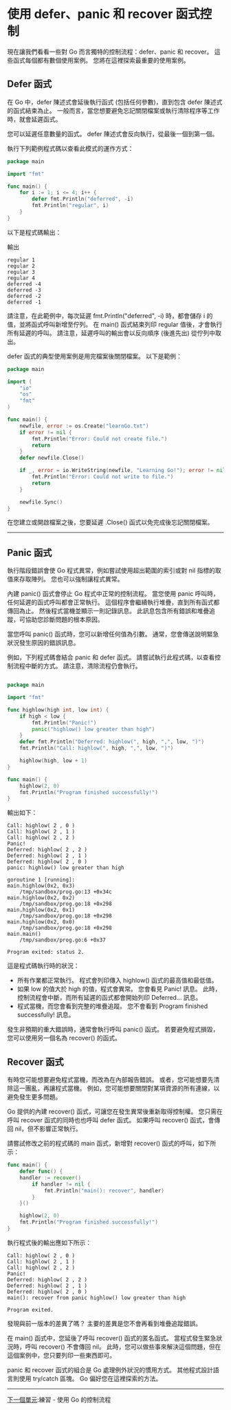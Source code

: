 # 使用 defer、panic 和 recover 函式控制

現在讓我們看看一些對 Go 而言獨特的控制流程：defer、panic 和 recover。 這些函式每個都有數個使用案例。 您將在這裡探索最重要的使用案例。

## Defer 函式
在 Go 中，defer 陳述式會延後執行函式 (包括任何參數)，直到包含 defer 陳述式的函式結束為止。 一般而言，當您想要避免忘記關閉檔案或執行清除程序等工作時，就會延遲函式。

您可以延遲任意數量的函式。 defer 陳述式會反向執行，從最後一個到第一個。

執行下列範例程式碼以查看此模式的運作方式：

```Go
package main

import "fmt"

func main() {
    for i := 1; i <= 4; i++ {
        defer fmt.Println("deferred", -i)
        fmt.Println("regular", i)
    }
}
```
以下是程式碼輸出：

輸出
```
regular 1
regular 2
regular 3
regular 4
deferred -4
deferred -3
deferred -2
deferred -1
```

請注意，在此範例中，每次延遲 fmt.Println("deferred", -i) 時，都會儲存 i 的值，並將函式呼叫新增至佇列。 在 main() 函式結束列印 regular 值後，才會執行所有延遲的呼叫。 請注意，延遲呼叫的輸出會以反向順序 (後進先出) 從佇列中取出。

defer 函式的典型使用案例是用完檔案後關閉檔案。 以下是範例：

```Go
package main

import (
    "io"
    "os"
    "fmt"
)

func main() {
    newfile, error := os.Create("learnGo.txt")
    if error != nil {
        fmt.Println("Error: Could not create file.")
        return
    }
    defer newfile.Close()

    if _, error = io.WriteString(newfile, "Learning Go!"); error != nil {
	    fmt.Println("Error: Could not write to file.")
        return
    }

    newfile.Sync()
}
```
在您建立或開啟檔案之後，您要延遲 .Close() 函式以免完成後忘記關閉檔案。

---
## Panic 函式
執行階段錯誤會使 Go 程式異常，例如嘗試使用超出範圍的索引或對 nil 指標的取值來存取陣列。 您也可以強制讓程式異常。

內建 panic() 函式會停止 Go 程式中正常的控制流程。 當您使用 panic 呼叫時，任何延遲的函式呼叫都會正常執行。 這個程序會繼續執行堆疊，直到所有函式都傳回為止。 然後程式當機並顯示一則記錄訊息。 此訊息包含所有錯誤和堆疊追蹤，可協助您診斷問題的根本原因。

當您呼叫 panic() 函式時，您可以新增任何值為引數。 通常，您會傳送說明緊急狀況發生原因的錯誤訊息。

例如，下列程式碼會結合 panic 和 defer 函式。 請嘗試執行此程式碼，以查看控制流程中斷的方式。 請注意，清除流程仍會執行。

```Go

package main

import "fmt"

func highlow(high int, low int) {
    if high < low {
        fmt.Println("Panic!")
        panic("highlow() low greater than high")
    }
    defer fmt.Println("Deferred: highlow(", high, ",", low, ")")
    fmt.Println("Call: highlow(", high, ",", low, ")")

    highlow(high, low + 1)
}

func main() {
    highlow(2, 0)
    fmt.Println("Program finished successfully!")
}
```
輸出如下：

```
Call: highlow( 2 , 0 )
Call: highlow( 2 , 1 )
Call: highlow( 2 , 2 )
Panic!
Deferred: highlow( 2 , 2 )
Deferred: highlow( 2 , 1 )
Deferred: highlow( 2 , 0 )
panic: highlow() low greater than high

goroutine 1 [running]:
main.highlow(0x2, 0x3)
	/tmp/sandbox/prog.go:13 +0x34c
main.highlow(0x2, 0x2)
	/tmp/sandbox/prog.go:18 +0x298
main.highlow(0x2, 0x1)
	/tmp/sandbox/prog.go:18 +0x298
main.highlow(0x2, 0x0)
	/tmp/sandbox/prog.go:18 +0x298
main.main()
	/tmp/sandbox/prog.go:6 +0x37

Program exited: status 2.
```
這是程式碼執行時的狀況：

* 所有作業都正常執行。 程式會列印傳入 highlow() 函式的最高值和最低值。
* 如果 low 的值大於 high 的值，程式會異常。 您會看見 Panic! 訊息。 此時，控制流程會中斷，而所有延遲的函式都會開始列印 Deferred... 訊息。
* 程式當機，而您會看到完整的堆疊追蹤。 您不會看到 Program finished successfully! 訊息。

發生非預期的重大錯誤時，通常會執行呼叫 panic() 函式。 若要避免程式損毀，您可以使用另一個名為 recover() 的函式。

## Recover 函式
有時您可能想要避免程式當機，而改為在內部報告錯誤。 或者，您可能想要先清除這一團亂，再讓程式當機。 例如，您可能想要關閉對某項資源的所有連線，以避免發生更多問題。

Go 提供的內建 recover() 函式，可讓您在發生異常後重新取得控制權。 您只需在呼叫 recover 函式的同時也也呼叫 defer 函式。 如果呼叫 recover() 函式，會傳回 nil，但不影響正常執行。

請嘗試修改之前的程式碼的 main 函式，新增對 recover() 函式的呼叫，如下所示：

```Go
func main() {
    defer func() {
	handler := recover()
        if handler != nil {
            fmt.Println("main(): recover", handler)
        }
    }()

    highlow(2, 0)
    fmt.Println("Program finished successfully!")
}
```
執行程式後的輸出應如下所示：

```
Call: highlow( 2 , 0 )
Call: highlow( 2 , 1 )
Call: highlow( 2 , 2 )
Panic!
Deferred: highlow( 2 , 2 )
Deferred: highlow( 2 , 1 )
Deferred: highlow( 2 , 0 )
main(): recover from panic highlow() low greater than high

Program exited.
```
發現與前一版本的差異了嗎？ 主要的差異是您不會再看到堆疊追蹤錯誤。

在 main() 函式中，您延後了呼叫 recover() 函式的匿名函式。 當程式發生緊急狀況時，呼叫 recover() 不會傳回 nil。 此時，您可以做些事來解決這個問題，但在這個案例中，您只要列印一些東西即可。

panic 和 recover 函式的組合是 Go 處理例外狀況的慣用方式。 其他程式設計語言則使用 try/catch 區塊。 Go 偏好您在這裡探索的方法。

---

[下一個單元](./flow-5.md):練習 - 使用 Go 的控制流程